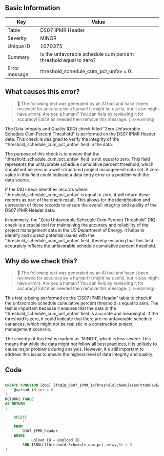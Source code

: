 ## Basic Information
| Key         | Value          |
|-------------|----------------|
| Table       | DS07 IPMR Header |
| Severity    | MINOR |
| Unique ID   | 1070375   |
| Summary     | Is the unfavorable schedule cum percent threshold equal to zero? |
| Error message | threshold_schedule_cum_pct_unfav = 0. |

## What causes this error?

> :robot: The following text was generated by an AI tool and hasn't been reviewed for accuracy by a human! It might be useful, but it also might have errors. Are you a human? You can help by reviewing it for accuracy! Edit it as needed then remove this message.
{.is-warning}

The Data Integrity and Quality (DIQ) check titled "Zero Unfavorable Schedule Cum Percent Threshold" is performed on the DS07 IPMR Header data. This check is designed to verify the integrity of the 'threshold_schedule_cum_pct_unfav' field in the data.

The purpose of this check is to ensure that the 'threshold_schedule_cum_pct_unfav' field is not equal to zero. This field represents the unfavorable schedule cumulative percent threshold, which should not be zero in a well-structured project management data set. A zero value in this field could indicate a data entry error or a problem with the data source.

If the DIQ check identifies records where 'threshold_schedule_cum_pct_unfav' is equal to zero, it will return these records as part of the check result. This allows for the identification and correction of these records to ensure the overall integrity and quality of the DS07 IPMR Header data.

In summary, the "Zero Unfavorable Schedule Cum Percent Threshold" DIQ check is a crucial tool for maintaining the accuracy and reliability of the project management data at the US Department of Energy. It helps to identify and correct potential issues with the 'threshold_schedule_cum_pct_unfav' field, thereby ensuring that this field accurately reflects the unfavorable schedule cumulative percent threshold.
## Why do we check this?

> :robot: The following text was generated by an AI tool and hasn't been reviewed for accuracy by a human! It might be useful, but it also might have errors. Are you a human? You can help by reviewing it for accuracy! Edit it as needed then remove this message.
{.is-warning}

This test is being performed on the 'DS07 IPMR Header' table to check if the unfavorable schedule cumulative percent threshold is equal to zero. The test is important because it ensures that the data in the 'threshold_schedule_cum_pct_unfav' field is accurate and meaningful. If the threshold is zero, it could indicate that there are no unfavorable schedule variances, which might not be realistic in a construction project management scenario. 

The severity of this test is marked as 'MINOR', which is less severe. This means that while the data might not follow all best practices, it is unlikely to cause major problems during analysis. However, it's still important to address this issue to ensure the highest level of data integrity and quality.
## Code

```sql

CREATE FUNCTION [dbo].[fnDIQ_DS07_IPMR_IsThresholdScheduleCumPctUnFavEqToZero] (
	@upload_id int = 0
)
RETURNS TABLE
AS RETURN
(
	
	SELECT 
		*
	FROM
		DS07_IPMR_header
	WHERE
			upload_ID = @upload_ID
		AND ISNULL(threshold_Schedule_cum_pct_unfav,0) = 0
)
```
